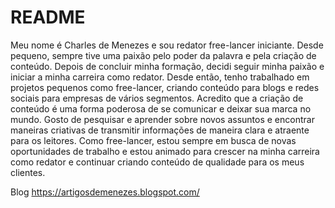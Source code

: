 # README
Meu nome é Charles de Menezes e sou redator free-lancer iniciante. Desde pequeno, sempre tive uma paixão pelo poder da palavra e pela criação de conteúdo.
Depois de concluir minha formação, decidi seguir minha paixão e iniciar a minha carreira como redator. Desde então, tenho trabalhado em projetos pequenos como free-lancer, criando conteúdo para blogs e redes sociais para empresas de vários segmentos.
Acredito que a criação de conteúdo é uma forma poderosa de se comunicar e deixar sua marca no mundo. Gosto de pesquisar e aprender sobre novos assuntos e encontrar maneiras criativas de transmitir informações de maneira clara e atraente para os leitores.
Como free-lancer, estou sempre em busca de novas oportunidades de trabalho e estou animado para crescer na minha carreira como redator e continuar criando conteúdo de qualidade para os meus clientes.

Blog https://artigosdemenezes.blogspot.com/

